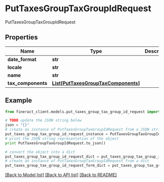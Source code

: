 # PutTaxesGroupTaxGroupIdRequest

PutTaxesGroupTaxGroupIdRequest

## Properties

Name | Type | Description | Notes
------------ | ------------- | ------------- | -------------
**date_format** | **str** |  | [optional] 
**locale** | **str** |  | [optional] 
**name** | **str** |  | [optional] 
**tax_components** | [**List[PutTaxesGroupTaxComponents]**](PutTaxesGroupTaxComponents.md) |  | [optional] 

## Example

```python
from fineract_client.models.put_taxes_group_tax_group_id_request import PutTaxesGroupTaxGroupIdRequest

# TODO update the JSON string below
json = "{}"
# create an instance of PutTaxesGroupTaxGroupIdRequest from a JSON string
put_taxes_group_tax_group_id_request_instance = PutTaxesGroupTaxGroupIdRequest.from_json(json)
# print the JSON string representation of the object
print PutTaxesGroupTaxGroupIdRequest.to_json()

# convert the object into a dict
put_taxes_group_tax_group_id_request_dict = put_taxes_group_tax_group_id_request_instance.to_dict()
# create an instance of PutTaxesGroupTaxGroupIdRequest from a dict
put_taxes_group_tax_group_id_request_form_dict = put_taxes_group_tax_group_id_request.from_dict(put_taxes_group_tax_group_id_request_dict)
```
[[Back to Model list]](../README.md#documentation-for-models) [[Back to API list]](../README.md#documentation-for-api-endpoints) [[Back to README]](../README.md)



